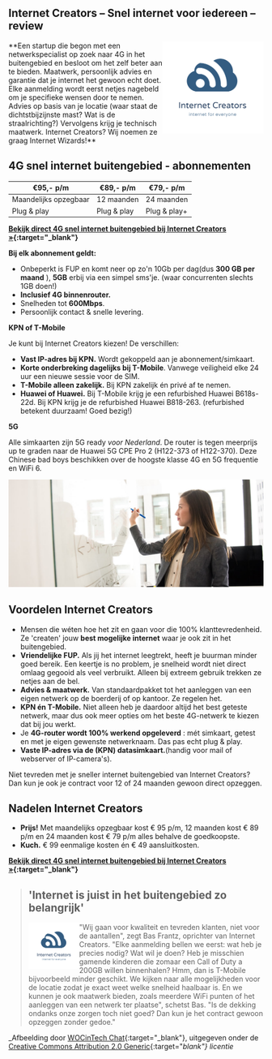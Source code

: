 
## Internet Creators – Snel internet voor iedereen – review
<img style="float: right; width:200px;" src="/assets/images/logo-internet-creators.svg" alt="Internet Creators logo">
**Een startup die begon met een netwerkspecialist op zoek naar 4G in het buitengebied en besloot om het zelf beter aan te bieden. Maatwerk, persoonlijk advies en garantie dat je internet het gewoon echt doet. Elke aanmelding wordt eerst netjes nagebeld om je specifieke wensen door te nemen. Advies op basis van je locatie (waar staat de dichtstbijzijnste mast? Wat is de straalrichting?) Vervolgens krijg je technisch maatwerk. Internet Creators? Wij noemen ze graag Internet Wizards!**

## 4G snel internet buitengebied - abonnementen

| €95,- p/m     | €89,- p/m     | €79,- p/m  |
| ------------- | ------------- | ------------- |
| Maandelijks opzegbaar     | 12 maanden | 24 maanden |
| Plug & play | Plug & play | Plug & play+ |


**[Bekijk direct 4G snel internet buitengebied bij Internet Creators &raquo;](/internetcreators/){:target="_blank"}**

**Bij elk abonnement geldt:**

- Onbeperkt is FUP en komt neer op zo&#39;n 10Gb per dag(dus **300 GB per maand** ), **5GB** erbij via een simpel sms&#39;je. (waar concurrenten slechts 1GB doen!)
- **Inclusief 4G binnenrouter.**
- Snelheden tot **600Mbps**.
- Persoonlijk contact &amp; snelle levering.

**KPN of T-Mobile**

Je kunt bij Internet Creators kiezen! De verschillen:

- **Vast IP-adres bij KPN.** Wordt gekoppeld aan je abonnement/simkaart.
- **Korte onderbreking dagelijks bij T-Mobile**. Vanwege veiligheid elke 24 uur een nieuwe sessie voor de SIM.
- **T-Mobile alleen zakelijk.** Bij KPN zakelijk én privé af te nemen.
- **Huawei of Huawei.** Bij T-Mobile krijg je een refurbished Huawei B618s-22d. Bij KPN krijg je de refurbished Huawei B818-263. (refurbished betekent duurzaam! Goed bezig!)

**5G**

Alle simkaarten zijn 5G ready _voor Nederland_. De router is tegen meerprijs up te graden naar de Huawei 5G CPE Pro 2 (H122-373 of H122-370). Deze Chinese bad boys beschikken over de hoogste klasse 4G en 5G frequentie en WiFi 6.

![Alt](/assets/images/vrouw-op-whiteboard.jpg "Internet Creators Snel internet buitengebied")

## Voordelen Internet Creators

- Mensen die wéten hoe het zit en gaan voor die 100% klanttevredenheid. Ze &#39;createn&#39; jouw **best mogelijke internet** waar je ook zit in het buitengebied.
- **Vriendelijke FUP.** Als jij het internet leegtrekt, heeft je buurman minder goed bereik. Een keertje is no problem, je snelheid wordt niet direct omlaag gegooid als veel verbruikt. Alleen bij extreem gebruik trekken ze netjes aan de bel.
- **Advies &amp; maatwerk.** Van standaardpakket tot het aanleggen van een eigen netwerk op de boerderij of op kantoor. Ze regelen het.
- **KPN én T-Mobile.** Niet alleen heb je daardoor altijd het best geteste netwerk, maar dus ook meer opties om het beste 4G-netwerk te kiezen dat bij jou werkt.
- Je **4G-router wordt 100% werkend opgeleverd** : mét simkaart, getest en met je eigen gewenste netwerknaam. Das pas echt plug &amp; play.
- **Vaste IP-adres via de (KPN) datasimkaart.**(handig voor mail of webserver of IP-camera&#39;s).

Niet tevreden met je sneller internet buitengebied van Internet Creators? Dan kun je ook je contract voor 12 of 24 maanden gewoon direct opzeggen.

## Nadelen Internet Creators

- **Prijs!** Met maandelijks opzegbaar kost € 95 p/m, 12 maanden kost € 89 p/m en 24 maanden kost € 79 p/m alles behalve de goedkoopste.
- **Kuch.** € 99 eenmalige kosten én € 49 aansluitkosten.

**[Bekijk direct 4G snel internet buitengebied bij Internet Creators &raquo;](/internetcreators/){:target="_blank"}**

> ## &#39;Internet is juist in het buitengebied zo belangrijk&#39;
> <img style="float: left; width:100px;" src="/assets/images/logo-internet-creators.svg" alt="Internet Creators logo">&quot;Wij gaan voor kwaliteit en tevreden klanten, niet voor de aantallen&quot;, zegt Bas Frantz, oprichter van Internet Creators. &quot;Elke aanmelding bellen we eerst: wat heb je precies nodig? Wat wil je doen? Heb je misschien gamende kinderen die zomaar een Call of Duty a 200GB willen binnenhalen? Hmm, dan is T-Mobile bijvoorbeeld minder geschikt. We kijken naar alle mogelijkheden voor de locatie zodat je exact weet welke snelheid haalbaar is. En we kunnen je ook maatwerk bieden, zoals meerdere WiFi punten of het aanleggen van een netwerk ter plaatse&quot;, schetst Bas. &quot;Is de dekking ondanks onze zorgen toch niet goed? Dan kun je het contract gewoon opzeggen zonder gedoe.&quot;

_Afbeelding door [WOCinTech Chat](https://www.flickr.com/photos/wocintechchat/25167708354/){:target="_blank"}, uitgegeven onder de [Creative Commons Attribution 2.0 Generic](https://creativecommons.org/licenses/by/2.0/){:target="_blank"} licentie_
